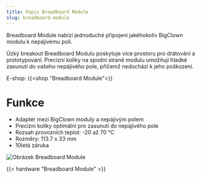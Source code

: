 ```yaml
---
title: Popis Breadboard Module
slug: breadboard-module
---
```


Breadboard Module nabízí jednoduché připojení jakéhokoliv BigClown modulu k nepájivému poli. 

Úzký breakout Breadboard Modulu poskytuje více prostoru pro drátování a prototypování. Precizní kolíky na spodní straně modulu umožňují hladké zasunutí do vašeho nepájivého pole, přičemž nedochází k jeho poškození.

E-shop: {{<shop "Breadboard Module">}}


# Funkce

  * Adaptér mezi BigClown moduly a nepájivým polem
  * Precizní kolíky optimální pro zasunutí do nepájivého pole
  * Rozsah provozních teplot: -20 až 70 °C
  * Rozměry: 113.7 x 33 mm
  * 10letá záruka
  
  ![Obrázek Breadboard Module](breadboard-module.png)


{{< hardware "Breadboard Module" >}}
